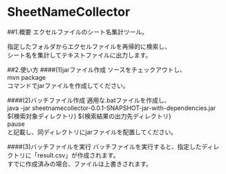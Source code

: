 SheetNameCollector
============

##1.概要
エクセルファイルのシート名集計ツール。

指定したフォルダからエクセルファイルを再帰的に検索し、  
シート名を集計してテキストファイルに出力します。

##2.使い方
####(1)jarファイル作成
ソースをチェックアウトし、  
mvn package  
コマンドでjarファイルを作成してください。

####(2)バッチファイル作成
適用な.batファイルを作成し、  
java -jar sheetnamecollector-0.0.1-SNAPSHOT-jar-with-dependencies.jar ${検索対象ディレクトリ} ${検索結果の出力先ディレクトリ}  
pause  
と記載し、同ディレクトリにjarファイルを配置してください。

####(3)バッチファイルを実行
バッチファイルを実行すると、指定したディレクトリに「result.csv」が作成されます。  
すでに作成済みの場合、ファイルは上書きされます。  